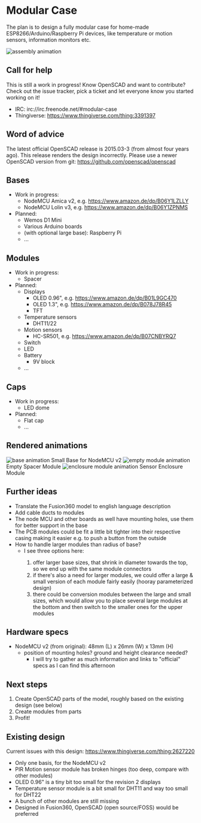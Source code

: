 # Modular Case

The plan is to design a fully modular case for home-made ESP8266/Arduino/Raspberry Pi devices, like temperature or motion sensors, information monitors etc.

![assembly animation](https://muesli.github.io/modular-case/assembly.gif)

## Call for help
This is still a work in progress! Know OpenSCAD and want to contribute? Check out the issue tracker, pick a ticket and let everyone know you started working on it!

- IRC: irc://irc.freenode.net/#modular-case
- Thingiverse: https://www.thingiverse.com/thing:3391397

## Word of advice
The latest official OpenSCAD release is 2015.03-3 (from almost four  years ago). This release renders the design incorrectly. Please use a  newer OpenSCAD version from git: https://github.com/openscad/openscad

## Bases
- Work in progress:
    - NodeMCU Amica v2, e.g. https://www.amazon.de/dp/B06Y1LZLLY
    - NodeMCU Lolin v3, e.g. https://www.amazon.de/dp/B06Y1ZPNMS
- Planned:
    - Wemos D1 Mini
    - Various Arduino boards
    - (with optional large base): Raspberry Pi
    - ...

## Modules
- Work in progress:
    - Spacer
- Planned:
    - Displays
        - OLED 0.96", e.g. https://www.amazon.de/dp/B01L9GC470
        - OLED 1.3", e.g. https://www.amazon.de/dp/B078J78R45
        - TFT
    - Temperature sensors
        - DHT11/22
    - Motion sensors
        - HC-SR501, e.g. https://www.amazon.de/dp/B07CNBYRQ7
    - Switch
    - LED
    - Battery
        - 9V block
    - ...

## Caps
- Work in progress:
    - LED dome
- Planned:
    - Flat cap
    - ...

## Rendered animations
![base animation](https://muesli.github.io/modular-case/base.gif)
Small Base for NodeMCU v2
![empty module animation](https://muesli.github.io/modular-case/module_empty.gif)
Empty Spacer Module
![enclosure module animation](https://muesli.github.io/modular-case/module_enclosure.gif)
Sensor Enclosure Module

## Further ideas
- Translate the Fusion360 model to english language description
- Add cable ducts to modules
- The node MCU and other boards as well have mounting holes, use them for better support in the base
- The PCB modules could be fit a little bit tighter into their respective casing making it easier e.g. to push a button from the outside
- How to handle larger modules than radius of base?
    - <fribbledom> I see three options here:
        1. offer larger base sizes, that shrink in diameter towards the top, so we end up with the same module connectors
        2. if there's also a need for larger modules, we could offer a large  & small version of each module fairly easily (hooray parameterized  design)
        3. there could be conversion modules between the large and small sizes, which would  allow you to place several large modules at the bottom and then switch to the smaller ones for the upper modules

## Hardware specs
- NodeMCU v2 (from original): 48mm (L) x 26mm (W) x 13mm (H)
  - position of mounting holes? ground and height clearance needed?
    - <fribbledom> I will try to gather as much information and links to "official" specs as I can find this afternoon

## Next steps
1. Create OpenSCAD parts of the model, roughly based on the existing design (see below)
2. Create modules from parts
3. Profit!

## Existing design

Current issues with this design: https://www.thingiverse.com/thing:2627220

- Only one basis, for the NodeMCU v2
- PIR Motion sensor module has broken hinges (too deep, compare with other modules)
- OLED 0.96" is a tiny bit too small for the revision 2 displays
- Temperature sensor module is a bit small for DHT11 and way too small for DHT22
- A bunch of other modules are still missing
- Designed in Fusion360, OpenSCAD (open source/FOSS) would be preferred
